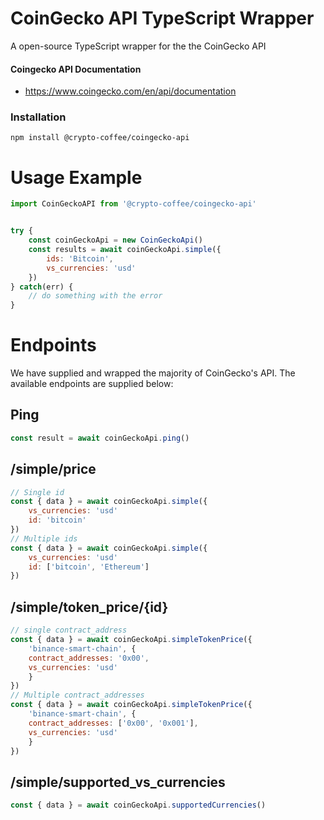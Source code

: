 # CoinGecko API TypeScript Wrapper

A open-source TypeScript wrapper for the the CoinGecko API 

#### Coingecko API Documentation

- https://www.coingecko.com/en/api/documentation

### Installation

`npm install @crypto-coffee/coingecko-api`

# Usage Example 


```javascript
import CoinGeckoAPI from '@crypto-coffee/coingecko-api'


try {
    const coinGeckoApi = new CoinGeckoApi()
    const results = await coinGeckoApi.simple({
        ids: 'Bitcoin',
        vs_currencies: 'usd'
    })
} catch(err) {
    // do something with the error
}
```

# Endpoints


We have supplied and wrapped the majority of CoinGecko's API. The available endpoints are supplied below: 

## Ping
```javascript
const result = await coinGeckoApi.ping()
```

## /simple/price
```javascript
// Single id
const { data } = await coinGeckoApi.simple({
    vs_currencies: 'usd'
    id: 'bitcoin'
})
// Multiple ids
const { data } = await coinGeckoApi.simple({
    vs_currencies: 'usd'
    id: ['bitcoin', 'Ethereum']
})
```

## /simple/token_price/{id}
```javascript
// single contract_address
const { data } = await coinGeckoApi.simpleTokenPrice({
    'binance-smart-chain', {
    contract_addresses: '0x00',
    vs_currencies: 'usd'
    }
})
// Multiple contract_addresses
const { data } = await coinGeckoApi.simpleTokenPrice({
    'binance-smart-chain', {
    contract_addresses: ['0x00', '0x001'],
    vs_currencies: 'usd'
    }
})
```
## /simple/supported_vs_currencies
```javascript
const { data } = await coinGeckoApi.supportedCurrencies()
```